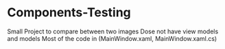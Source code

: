 # Components-Testing

Small Project to compare between two images
Dose not have view models and models
Most of the code in (MainWindow.xaml, MainWindow.xaml.cs)
